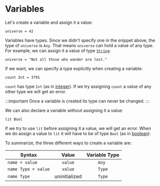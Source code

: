 # Variables

Let's create a variable and assign it a value:

```flame
universe = 42
```

Variables have types. Since we didn't specify one in the snippet above, the type of `universe` is `Any`.
That means `universe` can hold a value of any type. For example, we can assign it a value of type [`String`](https://en.wikipedia.org/wiki/String_(computer_science)):

```flame
universe = "Not all those who wander are lost."
```

If we want, we can specify a type explicitly when creating a variable:

```flame
count Int = 3791
```

`count` has type `Int` (as in [integer](https://en.wikipedia.org/wiki/Integer)). If we try assigning `count` a value of any other type we will get an error.

:::important
Once a variable is created its type can never be changed.
:::

We can also declare a variable without assigning it a value:

```flame
lit Bool
```

If we try to use `lit` before assigning it a value, we will get an error.
When we do assign a value to `lit` it will have to be of type `Bool` (as in [boolean](https://en.wikipedia.org/wiki/Boolean_data_type)):

To summarize, the three different ways to create a variable are:

| Syntax              | Value         | Variable Type  |
| ------------------- | :-----------: | :------------: |
| `name = value`      | `value`       | `Any `         |
| `name Type = value` | `value`       | `Type`         |
| `name Type`         | uninitialized | `Type`         |
